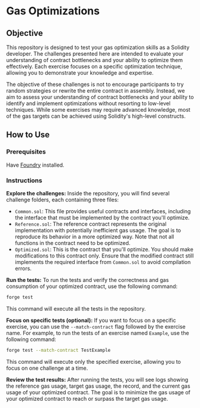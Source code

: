 # Gas Optimizations

## Objective

This repository is designed to test your gas optimization skills as a Solidity developer. The challenges presented here are intended to evaluate your understanding of contract bottlenecks and your ability to optimize them effectively. Each exercise focuses on a specific optimization technique, allowing you to demonstrate your knowledge and expertise.

The objective of these challenges is not to encourage participants to try random strategies or rewrite the entire contract in assembly. Instead, we aim to assess your understanding of contract bottlenecks and your ability to identify and implement optimizations without resorting to low-level techniques. While some exercises may require advanced knowledge, most of the gas targets can be achieved using Solidity's high-level constructs.

## How to Use

### Prerequisites

Have [Foundry](https://book.getfoundry.sh/getting-started/installation) installed.

### Instructions

**Explore the challenges:** Inside the repository, you will find several challenge folders, each containing three files:

- `Common.sol`: This file provides useful contracts and interfaces, including the interface that must be implemented by the contract you'll optimize.
- `Reference.sol`: The reference contract represents the original implementation with potentially inefficient gas usage. The goal is to reproduce its behavior in a more optimized way. Note that not all functions in the contract need to be optimized.
- `Optimized.sol`: This is the contract that you'll optimize. You should make modifications to this contract only. Ensure that the modified contract still implements the required interface from `Common.sol` to avoid compilation errors.

**Run the tests:** To run the tests and verify the correctness and gas consumption of your optimized contract, use the following command:

```bash
forge test
```

This command will execute all the tests in the repository.

**Focus on specific tests (optional):** If you want to focus on a specific exercise, you can use the `--match-contract` flag followed by the exercise name. For example, to run the tests of an exercise named `Example`, use the following command:

```bash
forge test --match-contract TestExample
```

This command will execute only the specified exercise, allowing you to focus on one challenge at a time.

**Review the test results:** After running the tests, you will see logs showing the reference gas usage, target gas usage, the record, and the current gas usage of your optimized contract. The goal is to minimize the gas usage of your optimized contract to reach or surpass the target gas usage.
